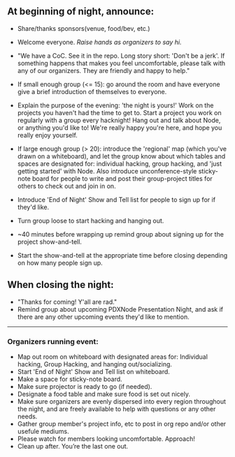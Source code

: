 At beginning of night, announce:
--------------------------------

- Share/thanks sponsors(venue, food/bev, etc.)
- Welcome everyone. *Raise hands as organizers to say hi.* 
- "We have a CoC. See it in the repo. Long story short: 'Don't be a jerk'. If something happens that makes you 
feel uncomfortable, please talk with any of our organizers. They are friendly and happy to help."

- If small enough group (<= 15): go around the room and have everyone give a brief introduction of themselves to everyone.

- Explain the purpose of the evening: 'the night is yours!' Work on the projects you haven't had the time to get to. Start a project you work on regularly with a group every hacknight! Hang out and talk about Node, or anything you'd like to! We're really happy you're here, and hope you really enjoy yourself.

- If large enough group (> 20): introduce the 'regional' map (which you've drawn on a whiteboard), and let the group know about which tables and spaces are designated for: individual hacking, group hacking, and 'just getting started' with Node. Also introduce unconference-style sticky-note board for people to write and post their group-project titles for others to check out and join in on.

- Introduce 'End of Night' Show and Tell list for people to sign up for if they'd like.

- Turn group loose to start hacking and hanging out.

- ~40 minutes before wrapping up remind group about signing up for the project show-and-tell.

- Start the show-and-tell at the appropriate time before closing depending on how many people sign up.

When closing the night:
------------
- "Thanks for coming! Y'all are rad."
- Remind group about upcoming PDXNode Presentation Night, and ask if there are any other upcoming events they'd like to mention.

------------

### Organizers running event:
- Map out room on whiteboard with designated areas for: Individual hacking, Group Hacking, and hanging out/socializing.
- Start 'End of Night' Show and Tell list on whiteboard.
- Make a space for sticky-note board.
- Make sure projector is ready to go (if needed).
- Designate a food table and make sure food is set out nicely.
- Make sure organizers are evenly dispersed into every region throughout the night, and are freely available to help with questions or any other needs.
- Gather group member's project info, etc to post in org repo and/or other usefule mediums.
- Please watch for members looking uncomfortable. Approach!
- Clean up after. You’re the last one out.
